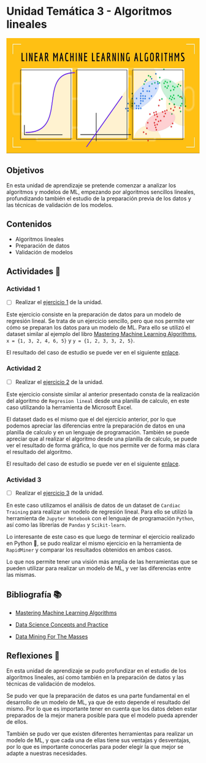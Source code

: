 # Unidad Temática 3 - Algoritmos lineales

<img src="./Resumenes/AlgoritmosLineales.png" height="300">

## Objetivos

En esta unidad de aprendizaje se pretende comenzar a analizar los algoritmos y modelos de ML, empezando por algoritmos sencillos lineales, profundizando también el estudio de la preparación previa de los datos y las técnicas de validación de los modelos. 

## Contenidos

- Algoritmos lineales
- Preparación de datos
- Validación de modelos

## Actividades :page_facing_up:

### Actividad 1

- [ ] Realizar el [ejercicio 1](./Ejercicios/Resueltos/UT3_PD1.md) de la unidad.

Este ejercicio consiste en la preparación de datos para un modelo de regresión lineal. Se trata de un ejercicio sencillo, pero que nos permite ver cómo se preparan los datos para un modelo de ML.
Para ello se utilizó el dataset similar al ejemplo del libro [Mastering Machine Learning Algorithms](../BibliografiaCurso/Master%20Machine%20Learning%20Algorithms%202016.pdf), `x = {1, 3, 2, 4, 6, 5}` y `y = {1, 2, 3, 3, 2, 5}`.

El resultado del caso de estudio se puede ver en el siguiente [enlace](./Ejercicios/Resueltos/UT3_PD1.md).

### Actividad 2

- [ ] Realizar el [ejercicio 2](./Ejercicios/Resueltos/UT3_TA1.md) de la unidad. 

Este ejercicio consiste similar al anterior presentado consta de la realización del algoritmo de `Regresion lineal` desde una planilla de calculo, en este caso utilizando la herramienta de Microsoft Excel.

El dataset dado es el mismo que el del ejercicio anterior, por lo que podemos apreciar las diferencias entre la preparación de datos en una planilla de calculo y en un lenguaje de programación.
También se puede apreciar que al realizar el algoritmo desde una planilla de calculo, se puede ver el resultado de forma gráfica, lo que nos permite ver de forma más clara el resultado del algoritmo.

El resultado del caso de estudio se puede ver en el siguiente [enlace](./Ejercicios/Resueltos/UT3_TA1.md).

### Actividad 3

- [ ] Realizar el [ejercicio 3](./Ejercicios/Resueltos/UT3_TA4_PD.ipynb) de la unidad.

En este caso utilizamos el análisis de datos de un dataset de `Cardiac Training` para realizar un modelo de regresión lineal. Para ello se utilizó la herramienta de `Jupyter Notebook` con el lenguaje de programación `Python`, así como las librerías de `Pandas` y `Scikit-learn`. 

Lo interesante de este caso es que luego de terminar el ejercicio realizado en Python :snake:, se pudo realizar el mismo ejercicio en la herramienta de `RapidMiner` y comparar los resultados obtenidos en ambos casos. 

Lo que nos permite tener una visión más amplia de las herramientas que se pueden utilizar para realizar un modelo de ML, y ver las diferencias entre las mismas.

## Bibliografía :books:

- [Mastering Machine Learning Algorithms](../BibliografiaCurso/Master%20Machine%20Learning%20Algorithms%202016.pdf)

- [Data Science Concepts and Practice](../BibliografiaCurso/Data-Science-Concepts-and-Practice-2nd-Edition-3.pdf)

- [Data Mining For The Masses](../BibliografiaCurso/DataMiningForTheMasses.pdf)


## Reflexiones :thought_balloon:

En esta unidad de aprendizaje se pudo profundizar en el estudio de los algoritmos lineales, así como también en la preparación de datos y las técnicas de validación de modelos.

Se pudo ver que la preparación de datos es una parte fundamental en el desarrollo de un modelo de ML, ya que de esto depende el resultado del mismo. Por lo que es importante tener en cuenta que los datos deben estar preparados de la mejor manera posible para que el modelo pueda aprender de ellos.

También se pudo ver que existen diferentes herramientas para realizar un modelo de ML, y que cada una de ellas tiene sus ventajas y desventajas, por lo que es importante conocerlas para poder elegir la que mejor se adapte a nuestras necesidades.

